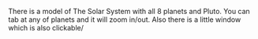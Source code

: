 There is a model of The Solar System with all 8 planets and Pluto. 
You can tab at any of planets and it will zoom in/out. Also there is a little window which is also clickable/

